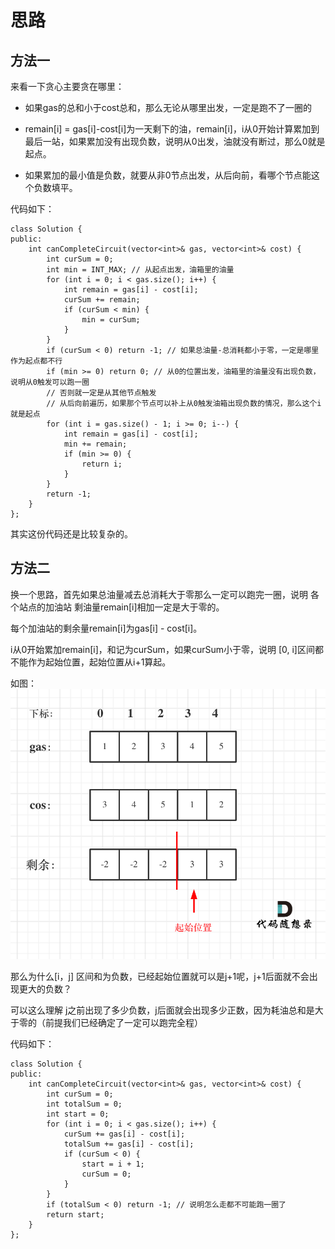 
# 思路 

## 方法一 

来看一下贪心主要贪在哪里：

* 如果gas的总和小于cost总和，那么无论从哪里出发，一定是跑不了一圈的 
* remain[i] = gas[i]-cost[i]为一天剩下的油，remain[i]，i从0开始计算累加到最后一站，如果累加没有出现负数，说明从0出发，油就没有断过，那么0就是起点。

* 如果累加的最小值是负数，就要从非0节点出发，从后向前，看哪个节点能这个负数填平。 

代码如下：

```
class Solution {
public:
    int canCompleteCircuit(vector<int>& gas, vector<int>& cost) {
        int curSum = 0;
        int min = INT_MAX; // 从起点出发，油箱里的油量
        for (int i = 0; i < gas.size(); i++) {
            int remain = gas[i] - cost[i];
            curSum += remain;
            if (curSum < min) {
                min = curSum;
            }
        }
        if (curSum < 0) return -1; // 如果总油量-总消耗都小于零，一定是哪里作为起点都不行
        if (min >= 0) return 0; // 从0的位置出发，油箱里的油量没有出现负数，说明从0触发可以跑一圈
        // 否则就一定是从其他节点触发
        // 从后向前遍历，如果那个节点可以补上从0触发油箱出现负数的情况，那么这个i就是起点
        for (int i = gas.size() - 1; i >= 0; i--) {
            int remain = gas[i] - cost[i];
            min += remain; 
            if (min >= 0) {
                return i;
            }
        }
        return -1;
    }
};
```
其实这份代码还是比较复杂的。


## 方法二 

换一个思路，首先如果总油量减去总消耗大于零那么一定可以跑完一圈，说明 各个站点的加油站 剩油量remain[i]相加一定是大于零的。

每个加油站的剩余量remain[i]为gas[i] - cost[i]。

i从0开始累加remain[i]，和记为curSum，如果curSum小于零，说明 [0, i]区间都不能作为起始位置，起始位置从i+1算起。

如图：
<img src='../pics/134.加油站.png' width=600> </img></div>

那么为什么[i，j] 区间和为负数，已经起始位置就可以是j+1呢，j+1后面就不会出现更大的负数？  

可以这么理解 j之前出现了多少负数，j后面就会出现多少正数，因为耗油总和是大于零的（前提我们已经确定了一定可以跑完全程）

代码如下：

```
class Solution {
public:
    int canCompleteCircuit(vector<int>& gas, vector<int>& cost) {
        int curSum = 0;
        int totalSum = 0;
        int start = 0;
        for (int i = 0; i < gas.size(); i++) {
            curSum += gas[i] - cost[i];
            totalSum += gas[i] - cost[i];
            if (curSum < 0) {
                start = i + 1;
                curSum = 0;
            }
        }
        if (totalSum < 0) return -1; // 说明怎么走都不可能跑一圈了
        return start;
    }
};
```



